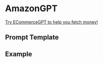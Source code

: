 # AmazonGPT

[Try ECommerceGPT to help you fetch money!](https://web.ecommerceai.club/)

## Prompt Template

## Example
